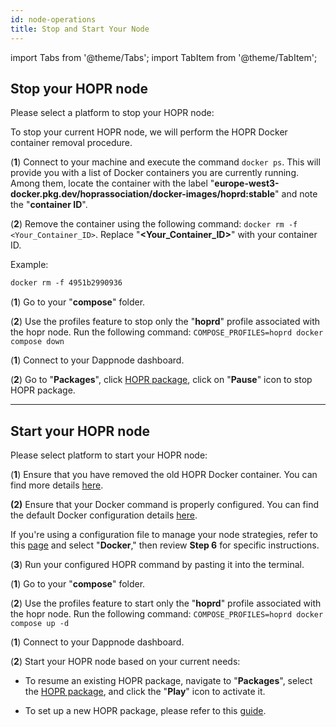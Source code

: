 ```yaml
---
id: node-operations
title: Stop and Start Your Node
---
```


import Tabs from '@theme/Tabs';
import TabItem from '@theme/TabItem';

## Stop your HOPR node

Please select a platform to stop your HOPR node:

<Tabs queryString="stop_node">
<TabItem value="docker" label="Docker">

To stop your current HOPR node, we will perform the HOPR Docker container removal procedure.

(**1**) Connect to your machine and execute the command `docker ps`. This will provide you with a list of Docker containers you are currently running. Among them, locate the container with the label "**europe-west3-docker.pkg.dev/hoprassociation/docker-images/hoprd:stable**" and note the "**container ID**".

(**2**) Remove the container using the following command: `docker rm -f <Your_Container_ID>`. Replace "**\<Your_Container_ID\>**" with your container ID.

Example: 

```md
docker rm -f 4951b2990936
```

</TabItem>
<TabItem value="docker-compose" label="Docker Compose">

(**1**) Go to your "**compose**" folder.

(**2**) Use the profiles feature to stop only the "**hoprd**" profile associated with the hopr node. Run the following command: `COMPOSE_PROFILES=hoprd docker compose down`

</TabItem>
<TabItem value="dappnode" label="Dappnode">

(**1**) Connect to your Dappnode dashboard.

(**2**) Go to "**Packages**", click [HOPR package](http://my.dappnode/packages/my/hopr.public.dappnode.eth/info), click on "**Pause**" icon to stop HOPR package.

</TabItem>
</Tabs>

---

## Start your HOPR node

Please select platform to start your HOPR node:

<Tabs queryString="start_node">
<TabItem value="docker" label="Docker">

(**1**) Ensure that you have removed the old HOPR Docker container. You can find more details [here](node-operations.md#stop-your-hopr-node).

**(2)** Ensure that your Docker command is properly configured. You can find the default Docker configuration details [here](node-docker.md#2-configure-hoprd-command). 

If you're using a configuration file to manage your node strategies, refer to this [page](./manage-node-strategies.md#create-and-apply-configuration-file-to-your-node) and select "**Docker**," then review **Step 6** for specific instructions.

(**3**) Run your configured HOPR command by pasting it into the terminal.

</TabItem>
<TabItem value="docker-compose" label="Docker Compose">

(**1**) Go to your "**compose**" folder.

(**2**) Use the profiles feature to start only the "**hoprd**" profile associated with the hopr node. Run the following command: `COMPOSE_PROFILES=hoprd docker compose up -d`

</TabItem>
<TabItem value="dappnode" label="Dappnode">

(**1**) Connect to your Dappnode dashboard.

(**2**) Start your HOPR node based on your current needs:

- To resume an existing HOPR package, navigate to "**Packages**", select the [HOPR package](http://my.dappnode/packages/my/hopr.public.dappnode.eth/info), and click the "**Play**" icon to activate it.

- To set up a new HOPR package, please refer to this [guide](node-dappnode.md#1-install-the-hopr-package).
</TabItem>
</Tabs>